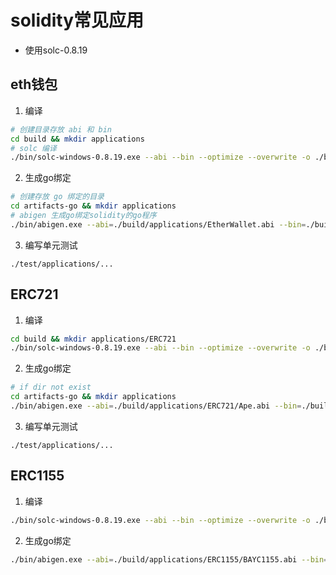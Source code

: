 # solidity常见应用

- 使用solc-0.8.19

## eth钱包
1. 编译
```bash
# 创建目录存放 abi 和 bin
cd build && mkdir applications
# solc 编译
./bin/solc-windows-0.8.19.exe --abi --bin --optimize --overwrite -o ./build/applications/ ./contracts/applications/EtherWallet.sol
```
2. 生成go绑定
```bash
# 创建存放 go 绑定的目录
cd artifacts-go && mkdir applications
# abigen 生成go绑定solidity的go程序
./bin/abigen.exe --abi=./build/applications/EtherWallet.abi --bin=./build/applications/EtherWallet.bin --pkg=applications --type EtherWallet --out=./artifacts-go/applications/EtherWallet.go
```
3. 编写单元测试

```text
./test/applications/...
```

## ERC721
1. 编译
```bash
cd build && mkdir applications/ERC721
./bin/solc-windows-0.8.19.exe --abi --bin --optimize --overwrite -o ./build/applications/ERC721 ./contracts/applications/ERC721/Ape.sol
```
2. 生成go绑定
```bash
# if dir not exist
cd artifacts-go && mkdir applications
./bin/abigen.exe --abi=./build/applications/ERC721/Ape.abi --bin=./build/applications/ERC721/Ape.bin --pkg=applications --type Ape --out=./artifacts-go/applications/Ape.go
```
3. 编写单元测试

```text
./test/applications/...
```

## ERC1155
1. 编译
```bash 
./bin/solc-windows-0.8.19.exe --abi --bin --optimize --overwrite -o ./build/applications/ERC1155 ./contracts/applications/ERC1155/BAYC1155.sol
```
2. 生成go绑定

```bash
./bin/abigen.exe --abi=./build/applications/ERC1155/BAYC1155.abi --bin=./build/applications/ERC1155/BAYC1155.bin --pkg=applications --type BAYC1155 --out=./artifacts-go/applications/BAYC1155.go
```
